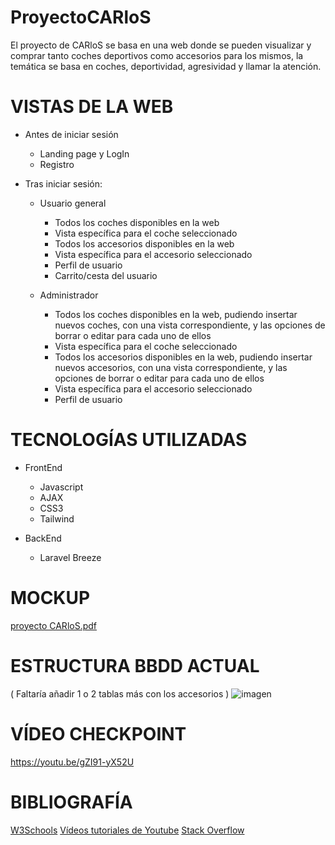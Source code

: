 # ProyectoCARloS
El proyecto de CARloS se basa en una web donde se pueden visualizar y comprar tanto coches deportivos como accesorios para los mismos, la temática se basa en coches, deportividad, agresividad y llamar la atención.

# VISTAS DE LA WEB

  - Antes de iniciar sesión  
    - Landing page y LogIn
    - Registro

  - Tras iniciar sesión:
    - Usuario general
      - Todos los coches disponibles en la web
      - Vista específica para el coche seleccionado
      - Todos los accesorios disponibles en la web
      - Vista específica para el accesorio seleccionado
      - Perfil de usuario
      - Carrito/cesta del usuario

    - Administrador
      - Todos los coches disponibles en la web, pudiendo insertar nuevos coches, con una vista correspondiente,
        y las opciones de borrar o editar para cada uno de ellos
      - Vista específica para el coche seleccionado
      - Todos los accesorios disponibles en la web, pudiendo insertar nuevos accesorios, con una vista correspondiente,
        y las opciones de borrar o editar para cada uno de ellos
      - Vista específica para el accesorio seleccionado
      - Perfil de usuario
  
 # TECNOLOGÍAS UTILIZADAS
 
  - FrontEnd
    - Javascript
    - AJAX
    - CSS3
    - Tailwind
      
  - BackEnd
    - Laravel Breeze

 # MOCKUP
[proyecto CARloS.pdf](https://github.com/CarlosMansoPerez/ProyectoCARloS/files/11157819/proyecto.CARloS.pdf)

 # ESTRUCTURA BBDD ACTUAL
( Faltaría añadir 1 o 2 tablas más con los accesorios )
![imagen](https://github.com/CarlosMansoPerez/ProyectoCARloS/assets/91953208/a5db6753-0c99-4ed3-b8a2-9c25217e70b9)

 # VÍDEO CHECKPOINT
https://youtu.be/gZI91-yX52U

 # BIBLIOGRAFÍA
 
[W3Schools](https://www.w3schools.com/)
[Vídeos tutoriales de Youtube](https://www.youtube.com/)
[Stack Overflow](https://stackoverflow.com/)
